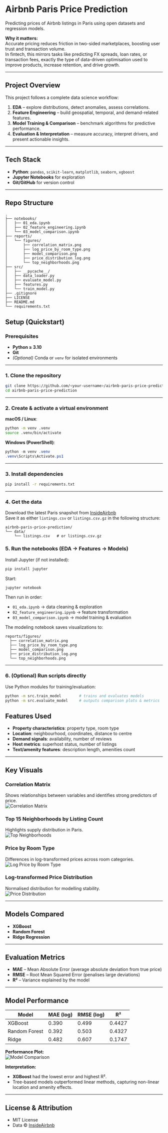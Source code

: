 # Airbnb Paris Price Prediction

Predicting prices of Airbnb listings in Paris using open datasets and regression models.  

**Why it matters:**  
Accurate pricing reduces friction in two-sided marketplaces, boosting user trust and transaction volume.  
In fintech, this mirrors tasks like predicting FX spreads, loan rates, or transaction fees, exactly the type of data-driven optimisation used to improve products, increase retention, and drive growth.

---

## Project Overview

This project follows a complete data science workflow:
1. **EDA** – explore distributions, detect anomalies, assess correlations.
2. **Feature Engineering** – build geospatial, temporal, and demand-related features.
3. **Model Training & Comparison** – benchmark algorithms for predictive performance.
4. **Evaluation & Interpretation** – measure accuracy, interpret drivers, and present actionable insights.

---

## Tech Stack

- **Python**: `pandas`, `scikit-learn`, `matplotlib`, `seaborn`, `xgboost`
- **Jupyter Notebooks** for exploration
- **Git/GitHub** for version control

---

## Repo Structure

```text
.
├── notebooks/
│   ├── 01_eda.ipynb
│   ├── 02_feature_engineering.ipynb
│   └── 03_model_comparison.ipynb
├── reports/
│   └── figures/
│       ├── correlation_matrix.png
│       ├── log_price_by_room_type.png
│       ├── model_comparison.png
│       ├── price_distribution_log.png
│       └── top_neighborhoods.png
├── src/
│   ├── __pycache__/
│   ├── data_loader.py
│   ├── evaluate_model.py
│   ├── features.py
│   └── train_model.py
├── .gitignore
├── LICENSE
├── README.md
└── requirements.txt
```
## Setup (Quickstart)

### Prerequisites
- **Python ≥ 3.10**  
- **Git**  
- *(Optional)* Conda or `venv` for isolated environments
---

### 1️. Clone the repository
```bash
git clone https://github.com/<your-username>/airbnb-paris-price-prediction.git
cd airbnb-paris-price-prediction
```
---

### 2️. Create & activate a virtual environment
**macOS / Linux**:
```bash
python -m venv .venv
source .venv/bin/activate
```
**Windows (PowerShell)**:
```powershell
python -m venv .venv
.venv\Scripts\Activate.ps1
```
---
### 3️. Install dependencies
```bash
pip install -r requirements.txt
```
---
### 4️. Get the data
Download the latest Paris snapshot from [InsideAirbnb](http://insideairbnb.com/get-the-data.html)  
Save it as either `listings.csv` or `listings.csv.gz` in the following structure:
```
airbnb-paris-price-prediction/
└── data/
    └── listings.csv   # or listings.csv.gz
```
### 5️. Run the notebooks (EDA → Features → Models)
Install Jupyter (if not installed):
```bash
pip install jupyter
```
Start:
```bash
jupyter notebook
```
Then run in order:
- `01_eda.ipynb` → data cleaning & exploration  
- `02_feature_engineering.ipynb` → feature transformation  
- `03_model_comparison.ipynb` → model training & evaluation

The modeling notebook saves visualizations to:
```
reports/figures/
  ├── correlation_matrix.png
  ├── log_price_by_room_type.png
  ├── model_comparison.png
  ├── price_distribution_log.png
  └── top_neighborhoods.png
```
---
### 6️. (Optional) Run scripts directly

Use Python modules for training/evaluation:
```bash
python -m src.train_model        # trains and evaluates models
python -m src.evaluate_model     # outputs comparison plots & metrics
```

## Features Used

- **Property characteristics**: property type, room type  
- **Location**: neighbourhood, coordinates, distance to centre  
- **Demand signals**: availability, number of reviews  
- **Host metrics**: superhost status, number of listings  
- **Text/amenity features**: description length, amenities count

---

## Key Visuals

### Correlation Matrix
Shows relationships between variables and identifies strong predictors of price.  
![Correlation Matrix](notebooks/reports/figures/correlation_matrix.png)

### Top 15 Neighborhoods by Listing Count
Highlights supply distribution in Paris.  
![Top Neighborhoods](notebooks/reports/figures/top_neighborhoods.png)

### Price by Room Type
Differences in log-transformed prices across room categories.  
![Log Price by Room Type](notebooks/reports/figures/log_price_by_room_type.png)

### Log-transformed Price Distribution
Normalised distribution for modelling stability.  
![Price Distribution](notebooks/reports/figures/price_distribution_log.png)

---

## Models Compared

- **XGBoost**  
- **Random Forest**  
- **Ridge Regression**

---

## Evaluation Metrics

- **MAE** – Mean Absolute Error (average absolute deviation from true price)  
- **RMSE** – Root Mean Squared Error (penalises large deviations)  
- **R²** – Variance explained by the model  
---

## Model Performance

| Model         | MAE (log) | RMSE (log) | R²     |
|---------------|-----------|------------|--------|
| XGBoost       | 0.390     | 0.499      | 0.4427 |
| Random Forest | 0.392     | 0.503      | 0.4327 |
| Ridge         | 0.482     | 0.607      | 0.1747 |

**Performance Plot:**  
![Model Comparison](notebooks/reports/figures/model_comparison.png)

**Interpretation:**  
- **XGBoost** had the lowest error and highest R².
- Tree-based models outperformed linear methods, capturing non-linear location and amenity effects.

---

## License & Attribution

- MIT License
- Data © [InsideAirbnb](http://insideairbnb.com/get-the-data.html)
